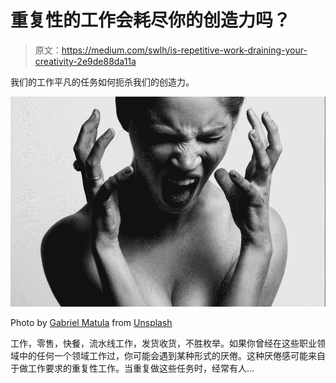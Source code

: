 # 重复性的工作会耗尽你的创造力吗？

> 原文：<https://medium.com/swlh/is-repetitive-work-draining-your-creativity-2e9de88da11a>

我们的工作平凡的任务如何扼杀我们的创造力。

![](img/aa264cd6ff8b9162308f21bb6e0ec0ce.png)

Photo by [Gabriel Matula](https://unsplash.com/@gmat07) from [Unsplash](https://unsplash.com/photos/VnGac-kUflg)

工作，零售，快餐，流水线工作，发货收货，不胜枚举。如果你曾经在这些职业领域中的任何一个领域工作过，你可能会遇到某种形式的厌倦。这种厌倦感可能来自于做工作要求的重复性工作。当重复做这些任务时，经常有人…